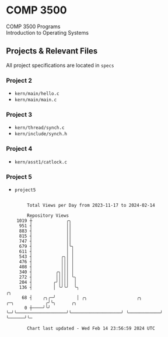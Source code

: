 # COMP 3500
COMP 3500 Programs  
Introduction to Operating Systems  
## Projects & Relevant Files
All project specifications are located in `specs`
### Project 2
- `kern/main/hello.c`
- `kern/main/main.c`
### Project 3
- `kern/thread/synch.c`
- `kern/include/synch.h`
### Project 4
- `kern/asst1/catlock.c`
### Project 5
- `project5`

```

        Total Views per Day from 2023-11-17 to 2024-02-14

        Repository Views
    1019 ┼             ╭╮
     951 ┤             ││
     883 ┤             ││
     815 ┤             ││
     747 ┤             ││
     679 ┤             │╰╮
     611 ┤             │ │
     543 ┤           ╭╮│ │
     476 ┤           │││ │
     408 ┤           │││ │
     340 ┤         ╭╮│││ │
     272 ┤         │││││ ╰╮
     204 ┤        ╭╯││││  │
     136 ┤        │ ╰╯╰╯  ╰╮                                                           ╭╮
      68 ┤    ╭╮╭─╯        │ ╭╮                   ╭╮                   ╭─╮            ╭╯╰╮      ╭╮
       0 ┼────╯╰╯          ╰─╯╰───────────────────╯╰───────────────────╯ ╰────────────╯  ╰──────╯╰─

        Chart last updated - Wed Feb 14 23:56:59 2024 UTC
        
```
